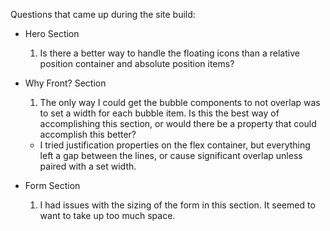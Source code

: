 Questions that came up during the site build:

- Hero Section
  1. Is there a better way to handle the floating icons than a relative position container and absolute position items?

- Why Front? Section
  1. The only way I could get the bubble components to not overlap was to set a width for each bubble item. Is this the best way of accomplishing this section, or would there be a property that could accomplish this better?
    - I tried justification properties on the flex container, but everything left a gap between the lines, or cause significant overlap unless paired with a set width.

- Form Section
  1. I had issues with the sizing of the form in this section. It seemed to want to take up too much space.
